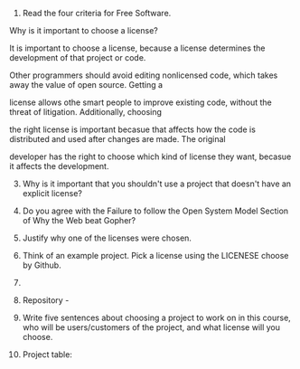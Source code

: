 1. Read the four criteria for Free Software.

Why is it important to choose a license?

It is important to choose a license, because a license determines the development of that project or code. 

Other programmers should avoid editing nonlicensed code, which takes away the value of open source. Getting a 

license allows othe smart people to improve existing code, without the threat of litigation. Additionally, choosing 

the right license is important becasue that affects how the code is distributed and used after changes are made. The original

developer has the right to choose which kind of license they want, becasue it affects the development.

3. Why is it important that you shouldn't use a project that doesn't have an explicit license?

4. Do you agree with the Failure to follow the Open System Model Section of Why the Web beat Gopher?

5. Justify why one of the licenses were chosen.

6. Think of an example project. Pick a license using the LICENESE choose by Github.

7. 

8. Repository - 

9. Write five sentences about choosing a project to work on in this course, who will be users/customers of 
 the project, and what license will you choose.
 
10. Project table:

